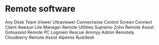# Remote software
Any Desk
Team Viewer
Ultraviewer
Connectwise Control
Screen Connect Client
Awesun
Lite Manager
Remote Utilities
Supremo
Zoho Remote Assist
Gotoassist
Remote PC
Logmein Rescue
Ammyy Admin
Remotely
Cloudberry Remote Assist
Alpemix
Rustdesk
